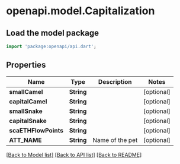 # openapi.model.Capitalization

## Load the model package
```dart
import 'package:openapi/api.dart';
```

## Properties
Name | Type | Description | Notes
------------ | ------------- | ------------- | -------------
**smallCamel** | **String** |  | [optional] 
**capitalCamel** | **String** |  | [optional] 
**smallSnake** | **String** |  | [optional] 
**capitalSnake** | **String** |  | [optional] 
**scaETHFlowPoints** | **String** |  | [optional] 
**ATT_NAME** | **String** | Name of the pet  | [optional] 

[[Back to Model list]](../README.md#documentation-for-models) [[Back to API list]](../README.md#documentation-for-api-endpoints) [[Back to README]](../README.md)


